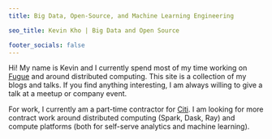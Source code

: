 ```yaml
---
title: Big Data, Open-Source, and Machine Learning Engineering

seo_title: Kevin Kho | Big Data and Open Source

footer_socials: false
---
```


Hi! My name is Kevin and I currently spend most of my time working on [Fugue](https://github.com/fugue-project/fugue/) and around distributed computing. This site is a collection of my blogs and talks. If you find anything interesting, I am always willing to give a talk at a meetup or company event.

For work, I currently am a part-time contractor for [Citi](https://www.citi.com/). I am looking for more contract work around distributed computing (Spark, Dask, Ray) and compute platforms (both for self-serve analytics and machine learning).